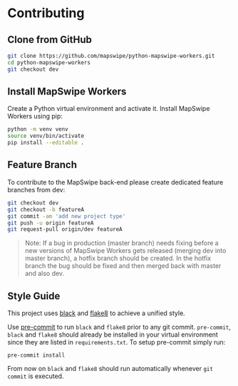 # Contributing


## Clone from GitHub

```bash
git clone https://github.com/mapswipe/python-mapswipe-workers.git
cd python-mapswipe-workers
git checkout dev
```


## Install MapSwipe Workers

Create a Python virtual environment and activate it. Install MapSwipe Workers using pip:

```bash
python -m venv venv
source venv/bin/activate
pip install --editable .
```


## Feature Branch

To contribute to the MapSwipe back-end please create dedicated feature branches from dev:

```bash
git checkout dev
git checkout -b featureA
git commit -am 'add new project type'
git push -u origin featureA
git request-pull origin/dev featureA
```

> Note: If a bug in production (master branch) needs fixing before a new versions of MapSwipe Workers gets released (merging dev into master branch), a hotfix branch should be created. In the hotfix branch the bug should be fixed and then merged back with master and also dev.


## Style Guide

This project uses [black](https://github.com/psf/black) and [flake8](https://gitlab.com/pycqa/flake8) to achieve a unified style.

Use [pre-commit](https://pre-commit.com/) to run `black` and `flake8` prior to any git commit. `pre-commit`, `black` and `flake8` should already be installed in your virtual environment since they are listed in `requirements.txt`. To setup pre-commit simply run:

```
pre-commit install
```

From now on `black` and `flake8` should run automatically whenever `git commit` is executed.
